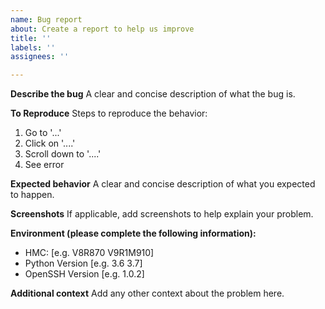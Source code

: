 ```yaml
---
name: Bug report
about: Create a report to help us improve
title: ''
labels: ''
assignees: ''

---
```


**Describe the bug**
A clear and concise description of what the bug is.

**To Reproduce**
Steps to reproduce the behavior:
1. Go to '...'
2. Click on '....'
3. Scroll down to '....'
4. See error

**Expected behavior**
A clear and concise description of what you expected to happen.

**Screenshots**
If applicable, add screenshots to help explain your problem.

**Environment (please complete the following information):**
 - HMC: [e.g. V8R870 V9R1M910]
 - Python Version [e.g. 3.6 3.7]
 - OpenSSH Version [e.g. 1.0.2]

**Additional context**
Add any other context about the problem here.
